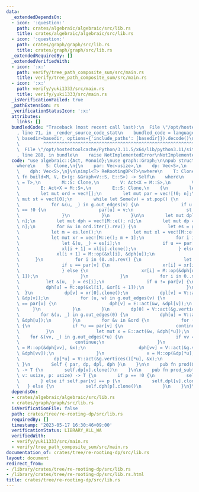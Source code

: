 ```yaml
---
data:
  _extendedDependsOn:
  - icon: ':question:'
    path: crates/algebraic/algebraic/src/lib.rs
    title: crates/algebraic/algebraic/src/lib.rs
  - icon: ':question:'
    path: crates/graph/graph/src/lib.rs
    title: crates/graph/graph/src/lib.rs
  _extendedRequiredBy: []
  _extendedVerifiedWith:
  - icon: ':x:'
    path: verify/tree_path_composite_sum/src/main.rs
    title: verify/tree_path_composite_sum/src/main.rs
  - icon: ':x:'
    path: verify/yuki1333/src/main.rs
    title: verify/yuki1333/src/main.rs
  _isVerificationFailed: true
  _pathExtension: rs
  _verificationStatusIcon: ':x:'
  attributes:
    links: []
  bundledCode: "Traceback (most recent call last):\n  File \"/opt/hostedtoolcache/Python/3.11.5/x64/lib/python3.11/site-packages/onlinejudge_verify/documentation/build.py\"\
    , line 71, in _render_source_code_stat\n    bundled_code = language.bundle(stat.path,\
    \ basedir=basedir, options={'include_paths': [basedir]}).decode()\n          \
    \         ^^^^^^^^^^^^^^^^^^^^^^^^^^^^^^^^^^^^^^^^^^^^^^^^^^^^^^^^^^^^^^^^^^^^^^^^^^^^^^^^^\n\
    \  File \"/opt/hostedtoolcache/Python/3.11.5/x64/lib/python3.11/site-packages/onlinejudge_verify/languages/rust.py\"\
    , line 288, in bundle\n    raise NotImplementedError\nNotImplementedError\n"
  code: "use algebraic::{Act, Monoid};\nuse graph::Graph;\n\npub struct ReRootingDP<S>\n\
    where\n    S: Clone,\n{\n    par: Vec<usize>,\n    dp: Vec<S>,\n    dpl: Vec<S>,\n\
    \    dph: Vec<S>,\n}\n\nimpl<T> ReRootingDP<T>\nwhere\n    T: Clone,\n{\n    pub\
    \ fn build<M, V, E>(g: &Graph<V::S, E::S>) -> Self\n    where\n        M: Monoid<S\
    \ = T>,\n        M::S: Clone,\n        V: Act<X = M::S>,\n        V::S: Clone,\n\
    \        E: Act<X = M::S>,\n        E::S: Clone,\n    {\n        let n = g.size();\n\
    \        let mut ord = vec![];\n        let mut par = vec![!0; n];\n        let\
    \ mut st = vec![0];\n        while let Some(v) = st.pop() {\n            ord.push(v);\n\
    \            for &(u, _) in g.out_edges(v) {\n                if u != 0 && par[u]\
    \ == !0 {\n                    par[u] = v;\n                    st.push(u);\n\
    \                }\n            }\n        }\n\n        let mut dpl = vec![M::e();\
    \ n];\n        let mut dph = vec![M::e(); n];\n        let mut dp = vec![M::e();\
    \ n];\n        for &v in ord.iter().rev() {\n            let es = g.out_edges(v).collect::<Vec<_>>();\n\
    \            let m = es.len();\n            let mut xl = vec![M::e(); m + 1];\n\
    \            let mut xr = vec![M::e(); m + 1];\n            for i in 0..m {\n\
    \                let &(u, _) = es[i];\n                if u == par[v] {\n    \
    \                xl[i + 1] = xl[i].clone();\n                } else {\n      \
    \              xl[i + 1] = M::op(&xl[i], &dph[u]);\n                }\n      \
    \      }\n            for i in (0..m).rev() {\n                let &(u, _) = es[i];\n\
    \                if u == par[v] {\n                    xr[i] = xr[i + 1].clone();\n\
    \                } else {\n                    xr[i] = M::op(&dph[u], &xr[i +\
    \ 1]);\n                }\n            }\n            for i in 0..m {\n      \
    \          let &(u, _) = es[i];\n                if u != par[v] {\n          \
    \          dph[u] = M::op(&xl[i], &xr[i + 1]);\n                }\n          \
    \  }\n            dp[v] = xr[0].clone();\n            dpl[v] = V::act(&g.vertices()[v],\
    \ &dp[v]);\n            for (u, w) in g.out_edges(v) {\n                if *u\
    \ == par[v] {\n                    dph[v] = E::act(&w, &dpl[v]);\n           \
    \     }\n            }\n        }\n        dp[0] = V::act(&g.vertices()[0], &dp[0]);\n\
    \        for &(u, _) in g.out_edges(0) {\n            dph[u] = V::act(&g.vertices()[0],\
    \ &dph[u]);\n        }\n        for &v in &ord {\n            for (u, w) in g.out_edges(v)\
    \ {\n                if *u == par[v] {\n                    continue;\n      \
    \          }\n                let mut x = E::act(&w, &dph[*u]);\n            \
    \    for &(vv, _) in g.out_edges(*u) {\n                    if vv == v {\n   \
    \                     continue;\n                    }\n                    dph[vv]\
    \ = M::op(&dph[vv], &x);\n                    dph[vv] = V::act(&g.vertices()[*u],\
    \ &dph[vv]);\n                }\n                x = M::op(&dp[*u], &x);\n   \
    \             dp[*u] = V::act(&g.vertices()[*u], &x);\n            }\n       \
    \ }\n        Self { par, dp, dpl, dph }\n    }\n\n    pub fn prod(&self, v: usize)\
    \ -> T {\n        self.dp[v].clone()\n    }\n\n    pub fn prod_subtree(&self,\
    \ v: usize, p: usize) -> T {\n        if p == !0 {\n            self.dp[v].clone()\n\
    \        } else if self.par[v] == p {\n            self.dpl[v].clone()\n     \
    \   } else {\n            self.dph[p].clone()\n        }\n    }\n}\n"
  dependsOn:
  - crates/algebraic/algebraic/src/lib.rs
  - crates/graph/graph/src/lib.rs
  isVerificationFile: false
  path: crates/tree/re-rooting-dp/src/lib.rs
  requiredBy: []
  timestamp: '2023-05-17 16:30:46+09:00'
  verificationStatus: LIBRARY_ALL_WA
  verifiedWith:
  - verify/yuki1333/src/main.rs
  - verify/tree_path_composite_sum/src/main.rs
documentation_of: crates/tree/re-rooting-dp/src/lib.rs
layout: document
redirect_from:
- /library/crates/tree/re-rooting-dp/src/lib.rs
- /library/crates/tree/re-rooting-dp/src/lib.rs.html
title: crates/tree/re-rooting-dp/src/lib.rs
---
```

